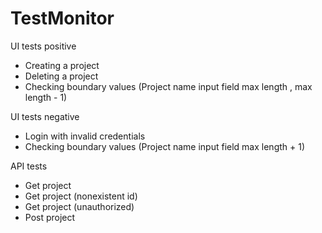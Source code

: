 # TestMonitor

UI tests positive
- Creating a project
- Deleting a project
- Checking boundary values (Project name input field max length , max length - 1)
  
UI tests negative
- Login with invalid credentials
- Checking boundary values (Project name input field max length + 1)

API tests
- Get project
- Get project (nonexistent id)
- Get project (unauthorized)
- Post project
